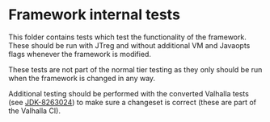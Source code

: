 # Framework internal tests
This folder contains tests which test the functionality of the framework. These should be run with JTreg and without additional VM and Javaopts flags whenever the framework is modified. 

These tests are not part of the normal tier testing as they only should be run when the framework is changed in any way.

Additional testing should be performed with the converted Valhalla tests (see [JDK-8263024](https://bugs.openjdk.java.net/browse/JDK-8263024)) to make sure a changeset is correct (these are part of the Valhalla CI).

